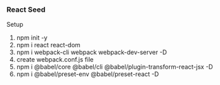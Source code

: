 ### React Seed

Setup
1. npm init -y
2. npm i react react-dom
3. npm i webpack-cli webpack webpack-dev-server -D
4. create webpack.conf.js file
5. npm i @babel/core @babel/cli @babel/plugin-transform-react-jsx -D
6. npm i @babel/preset-env @babel/preset-react -D  